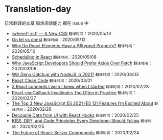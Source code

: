 # Translation-day
日常翻译的文章 锻炼阅读能力 都在 issue 中

- [:where() :is() — A New CSS](https://github.com/sqshada/Translation-day/issues/14) `翻译时间`：2020/05/13
- [On let vs const](https://github.com/sqshada/Translation-day/issues/13)  `翻译时间`：2020/05/12
- [Why Do React Elements Have a $$typeof Property?](https://github.com/sqshada/Translation-day/issues/12)  `翻译时间`：2020/05/10
- [Scheduling in React](https://github.com/sqshada/Translation-day/issues/11)  `翻译时间`：2020/05/08
- [Why JavaScript Developers Should Prefer Axios Over Fetch](https://github.com/sqshada/Translation-day/issues/10)  `翻译时间`：2020/03/09
- [Will Deno Catchup with NodeJS in 2021?](https://github.com/sqshada/Translation-day/issues/9) `翻译时间`：2020/03/03
- [React Clean Code](https://github.com/sqshada/Translation-day/issues/7) `翻译时间`：2020/03/01
- [3 React concepts I wish I knew when I started](https://github.com/sqshada/Translation-day/issues/6) `翻译时间`：2020/02/28
- [React-useCallback Invalidates Too Often in Practice](https://github.com/sqshada/Translation-day/issues/5) `翻译时间`：2020/02/27
- [The Top 3 New JavaScript ES 2021 (ES 12) Features I’m Excited About](https://github.com/sqshada/Translation-day/issues/4) `翻译时间`：2020/02/26
- [Decouple Data from UI with React Hooks](https://github.com/sqshada/Translation-day/issues/3) `翻译时间`：2020/02/25
- [KISS, DRY, and Code Principles Every Developer Should Follow](https://github.com/sqshada/Translation-day/issues/2) `翻译时间`：2020/02/25
- [The Future of React: Server Components](https://github.com/sqshada/Translation-day/issues/1) `翻译时间`：2020/02/24
